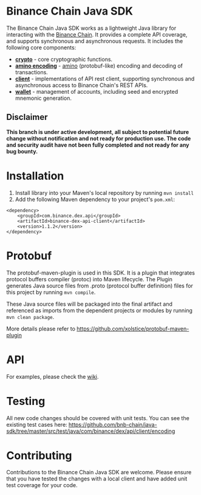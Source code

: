 # Binance Chain Java SDK

The Binance Chain Java SDK works as a lightweight Java library for interacting with the [Binance Chain](https://docs.bnbchain.org/docs/beaconchain/develop/api-reference/dex-api/paths). It provides a complete API coverage, and supports synchronous and asynchronous requests.  It includes the following core components:

* **[crypto](https://github.com/bnb-chain/java-sdk/blob/master/src/main/java/com/binance/dex/api/client/encoding/Crypto.java)** - core cryptographic functions.
* **[amino encoding](https://github.com/bnb-chain/java-sdk/blob/master/src/main/java/com/binance/dex/api/client/encoding)** - [amino](https://docs.bnbchain.org/docs/beaconchain/learn/encoding/encoding/#amino) (protobuf-like) encoding and decoding of transactions.
* **[client](https://github.com/bnb-chain/java-sdk/tree/master/src/main/java/com/binance/dex/api/client/impl)** - implementations of API rest client, supporting synchronous and asynchronous access to Binance Chain's REST APIs.
* **[wallet](https://github.com/bnb-chain/java-sdk/blob/master/src/main/java/com/binance/dex/api/client/Wallet.java)** - management of accounts, including seed and encrypted mnemonic generation.

## Disclaimer
**This branch is under active development, all subject to potential future change without notification and not ready for production use. The code and security audit have not been fully completed and not ready for any bug bounty.**

# Installation


1. Install library into your Maven's local repository by running `mvn install`
2. Add the following Maven dependency to your project's `pom.xml`:
```
<dependency>
    <groupId>com.binance.dex.api</groupId>
    <artifactId>binance-dex-api-client</artifactId>
    <version>1.1.2</version>
</dependency>
```
# Protobuf

The protobuf-maven-plugin is used in this SDK. It is a plugin that integrates protocol buffers compiler (protoc) into Maven lifecycle. The Plugin generates Java source files from .proto (protocol buffer definition) files for this project by running `mvn compile`. 

These Java source files will be packaged into the final artifact and referenced as imports from the dependent projects or modules by running `mvn clean package`.

More details please refer to https://github.com/xolstice/protobuf-maven-plugin

 

# API

For examples, please check the [wiki](https://github.com/bnb-chain/java-sdk/wiki).

# Testing

All new code changes should be covered with unit tests. You can see the existing test cases here: https://github.com/bnb-chain/java-sdk/tree/master/src/test/java/com/binance/dex/api/client/encoding 


# Contributing

Contributions to the Binance Chain Java SDK are welcome. Please ensure that you have tested the changes with a local client and have added unit test coverage for your code.

